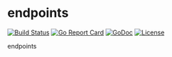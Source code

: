 # endpoints

[![Build Status](https://api.travis-ci.org/nortonlifelock/endpoints.svg?branch=master)](https://travis-ci.org/nortonlifelock/endpoints)
[![Go Report Card](https://goreportcard.com/badge/github.com/nortonlifelock/endpoints)](https://goreportcard.com/report/github.com/nortonlifelock/endpoints)
[![GoDoc](https://godoc.org/github.com/nortonlifelock/endpoints?status.svg)](https://godoc.org/github.com/nortonlifelock/endpoints)
[![License](https://img.shields.io/badge/License-Apache%202.0-blue.svg)](https://opensource.org/licenses/Apache-2.0)

endpoints
